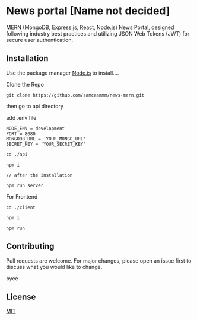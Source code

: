 # News portal [Name not decided]

MERN (MongoDB, Express.js, React, Node.js) News Portal, designed following industry best practices and utilizing JSON Web Tokens (JWT) for secure user authentication.

## Installation

Use the package manager [Node.js](https://nodejs.org/en) to install....

Clone the Repo 
```
git clone https://github.com/samcasmmm/news-mern.git
```
then go to api directory

add .env file
```
NODE_ENV = development
PORT = 8080
MONGODB_URL = 'YOUR_MONGO_URL'
SECRET_KEY = 'YOUR_SECRET_KEY'

```
```
cd ./api

npm i

// after the installation

npm run server
``` 

For Frontend
```
cd ./client

npm i

npm run
```

## Contributing

Pull requests are welcome. For major changes, please open an issue first
to discuss what you would like to change.

byee


## License

[MIT](https://choosealicense.com/licenses/mit/)
